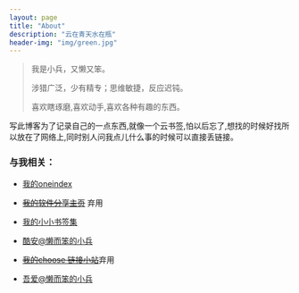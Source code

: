 ```yaml
---
layout: page
title: "About"
description: "云在青天水在瓶"
header-img: "img/green.jpg"
---
```


>
> 我是小兵，又懒又笨。	
>
> 涉猎广泛，少有精专；思维敏捷，反应迟钝。	
>
> 喜欢瞎琢磨,喜欢动手,喜欢各种有趣的东西。	
>

写此博客为了记录自己的一点东西,就像一个云书签,怕以后忘了,想找的时候好找所以放在了网络上,同时别人问我点儿什么事的时候可以直接丢链接。
   	

### 与我相关：   

- [我的oneindex](https://thedrive.ml/)

- [~~我的软件分享主页~~](http://xiaobing211314.ys168.com/) 弃用 
- [我的小小书签集][1]     
- [酷安@懒而笨的小兵](https://www.coolapk.com/u/849427)   
- [~~我的choose 链接小站~~](http://choose.sxl.cn)弃用   
- [吾爱@懒而笨的小兵][2]


[1]: http://flyme.tk/ok.html
[2]: https://www.52pojie.cn/home.php?mod=space&uid=724307